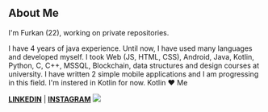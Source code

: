 ## About Me

I'm Furkan (22), working on private repositories.

I have 4 years of java experience. Until now, I have used many languages and developed myself. I took Web (JS, HTML, CSS), Android, Java, Kotlin, Python, C, C++, MSSQL, Blockchain, data structures and design courses at university. I have written 2 simple mobile applications and I am progressing in this field.
I'm instered in Kotlin for now. Kotlin ❤️ Me

**[LINKEDIN](https://www.linkedin.com/in/furkanbalci0/)** | **[INSTAGRAM](https://www.instagram.com/furkanbalci0/)**
![](https://komarev.com/ghpvc/?username=furkanbalci0)
